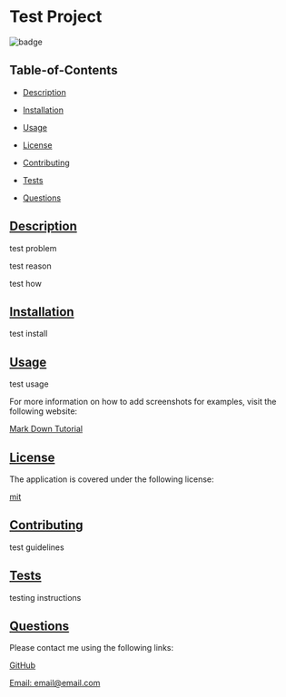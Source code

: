 
  # Test Project
  
  
  ![badge](https://img.shields.io/badge/license-mit-blue)
    

  ## Table-of-Contents

  * [Description](#description)
  * [Installation](#installation)
  * [Usage](#usage)
  
  * [License](#license)
    
  * [Contributing](#contributing)
  * [Tests](#tests)
  * [Questions](#questions)
  
  ## [Description](#table-of-contents)

  test problem

  test reason

  test how

  ## [Installation](#table-of-contents)

  test install

  ## [Usage](#table-of-contents)

  test usage
  
  For more information on how to add screenshots for examples, visit the following website:
  
  [Mark Down Tutorial](https://agea.github.io/tutorial.md/)
  
  
  ## [License](#table-of-contents)
  The application is covered under the following license:
  
  [mit](https://choosealicense.com/licenses/mit)
    
    

  ## [Contributing](#table-of-contents)
  
  
  test guidelines
    

  ## [Tests](#table-of-contents)

  testing instructions

  ## [Questions](#table-of-contents)

  Please contact me using the following links:

  [GitHub](https://github.com/gpaul12)
  
  [Email: email@email.com](mailto:email@email.com)
